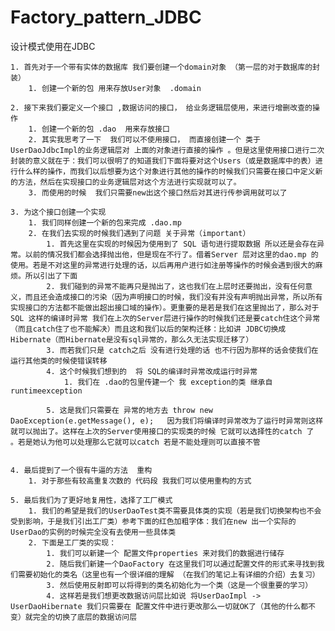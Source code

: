 # Factory_pattern_JDBC
设计模式使用在JDBC

	1. 首先对于一个带有实体的数据库 我们要创建一个domain对象 （第一层的对于数据库的封装）
		1. 创建一个新的包 用来存放User对象  .domain

	2. 接下来我们要定义一个接口 ,数据访问的接口， 给业务逻辑层使用，来进行增删改查的操作
		1. 创建一个新的包 .dao  用来存放接口
		2. 其实我思考了一下  我们可以不使用接口， 而直接创建一个 类于UserDaoJdbcImpl的业务逻辑层对 上面的对象进行直接的操作 。但是这里使用接口进行二次封装的意义就在于：我们可以很明了的知道我们下面将要对这个Users（或是数据库中的表）进行什么样的操作，而我们以后想要为这个对象进行其他的操作的时候我们只需要在接口中定义新的方法，然后在实现接口的业务逻辑层对这个方法进行实现就可以了。
		3. 而使用的时候  我们只需要new出这个接口然后对其进行传参调用就可以了

	3. 为这个接口创建一个实现
		1. 我们同样创建一个新的包来完成 .dao.mp
		2. 在我们去实现的时候我们遇到了问题 关于异常（important）
			1. 首先这里在实现的时候因为使用到了 SQL 语句进行提取数据 所以还是会存在异常。以前的情况我们都会选择抛出他，但是现在不行了。借着Server 层对这里的dao.mp 的使用。若是不对这里的异常进行处理的话，以后再用户进行如注册等操作的时候会遇到很大的麻烦。所以引出了下面
			2. 我们碰到的异常不能再只是抛出了，这也我们在上层时还要抛出，没有任何意义，而且还会造成接口的污染（因为声明接口的时候，我们没有并没有声明抛出异常，所以所有实现接口的方法都不能做出超出接口域的操作）。更重要的是若是我们在这里抛出了，那么对于 SQL 这样的编译时异常 我们在上次的Server层进行操作的时候我们还是要catch住这个异常（而且catch住了也不能解决）而且这和我们以后的架构迁移：比如讲 JDBC切换成 Hibernate（而Hibernate是没有sql异常的，那么久无法实现迁移了）
			3. 而若我们只是 catch之后 没有进行处理的话 也不行因为那样的话会使我们在运行其他类的时候使错误转移
			4. 这个时候我们想到的  将 SQL的编译时异常改成运行时异常
				1. 我们在 .dao的包里传建一个 我 exception的类 继承自 runtimeexception

			5. 这是我们只需要在 异常的地方去 throw new DaoException(e.getMessage(), e);   因为我们将编译时异常改为了运行时异常则这样就可以抛出了。这样在上次的Server使用接口的实现类的时候 它就可以选择性的catch 了  。若是她认为他可以处理那么它就可以catch 若是不能处理则可以直接不管


	4. 最后提到了一个很有牛逼的方法  重构
		1. 对于那些有较高重复次数的 代码段 我我们可以使用重构的方式

	5. 最后我们为了更好地复用性，选择了工厂模式
		1. 我们的希望是我们的UserDaoTest类不需要具体类的实现（若是我们切换架构也不会受到影响，于是我们引出工厂类）参考下面的红色加粗字体：我们在new 出一个实际的UserDao的实例的时候完全没有去使用一些具体类
		2. 下面是工厂类的实现：
			1. 我们可以新建一个 配置文件properties 来对我们的数据进行储存
			2. 随后我们新建一个DaoFactory 在这里我们可以通过配置文件的形式来寻找到我们需要初始化的类名（这里也有一个很详细的理解 （在我们的笔记上有详细的介绍）去复习）
			3. 然后使用反射即可以将得到的类名初始化为一个类（这是一个很重要的学习）
			4. 这样若是我们想更改数据访问层比如说 将UserDaoImpl -> UserDaoHibernate 我们只需要在 配置文件中进行更改那么一切就OK了（其他的什么都不变）就完全的切换了底层的数据访问层


